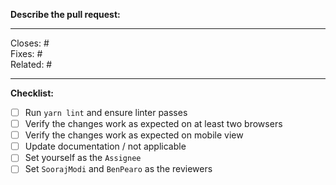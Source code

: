 **Describe the pull request:**
<!-- Include a description of the bug/feature and how you solved it -->



---

<!-- Tags (add as many as applicable) -->

Closes: # <!-- number of issue or pull request -->\
Fixes: # <!-- number of issue (implies Closes tag) or commit SHA -->\
Related: # <!-- number of issue/pull request, or link to external discussion -->

---

**Checklist:**

<!-- To check an item, fill the brackets with the letter `x`; the result should look like `[x]`.-->

- [ ] Run `yarn lint` and ensure linter passes
- [ ] Verify the changes work as expected on at least two browsers
- [ ] Verify the changes work as expected on mobile view
- [ ] Update documentation / not applicable
- [ ] Set yourself as the `Assignee`
- [ ] Set `SoorajModi` and `BenPearo` as the reviewers
